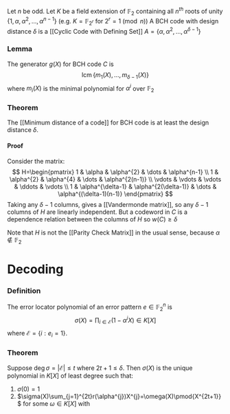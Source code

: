 Let $n$ be odd.
Let $K$ be a field extension of $\mathbb{F}_{2}$ containing all $n^{th}$ roots 
of unity $\{ 1, \alpha, \alpha^{2},\dots,\alpha^{n-1} \}$ (e.g. $K=\mathbb{F}_{2^{r}}$ for $2^{r}=1\pmod{n}$)
A BCH code with design distance $\delta$
is a [[Cyclic Code with Defining Set]] $A=\{ \alpha,\alpha^{2},\dots,\alpha^{\delta-1} \}$
### Lemma
The generator $g(X)$ for BCH code $C$ is 
$$
\operatorname{lcm} \{ m_{1}(X), \dots, m_{\delta-1}(X) \}
$$
where $m_{i}(X)$ is the minimal polynomial for $\alpha^{i}$ over $\mathbb{F}_{2}$
### Theorem
The [[Minimum distance of a code]] for BCH code is at least the design distance $\delta$.
#### Proof
Consider the matrix:
$$
H=\begin{pmatrix}
1 & \alpha & \alpha^{2} & \dots & \alpha^{n-1} \\
1 & \alpha^{2} & \alpha^{4} & \dots & \alpha^{2(n-1)} \\
\vdots & \vdots & \vdots & \ddots & \vdots \\
1 & \alpha^{\delta-1} & \alpha^{2(\delta-1)} & \dots & \alpha^{(\delta-1)(n-1)}
\end{pmatrix}
$$
Taking any $\delta-1$ columns, gives a [[Vandermonde matrix]], 
so any $\delta-1$ columns of $H$ are linearly independent.
But a codeword in $C$ is a dependence relation 
between the columns of $H$ so $w(C)\geq\delta$

Note that $H$ is not the [[Parity Check Matrix]] 
in the usual sense, because $\alpha \not\in \mathbb{F}_{2}$
# Decoding
### Definition
The error locator polynomial of an error pattern $e\in \mathbb{F}_{2}^{n}$ is
$$
\sigma(X)=\prod_{i\in \mathcal{E}}(1-\alpha^{i}X)\in K[X]
$$
where $\mathcal{E}=\{ i: e_{i}=1 \}$.
### Theorem
Suppose $\operatorname{deg}\sigma=\lvert \mathcal{E} \rvert\leq t$ where $2t+1\leq\delta$.
Then $\sigma(X)$ is the unique polynomial in $K[X]$ of least degree
such that:
1. $\sigma(0)=1$
2. $\sigma(X)\sum_{j=1}^{2t}r(\alpha^{j})X^{j}=\omega(X)\pmod{X^{2t+1}}$ 
   for some $\omega \in K[X]$ with $\operatorname{}$